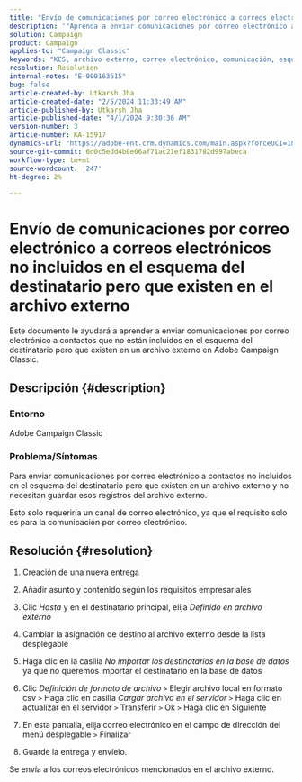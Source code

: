 ```yaml
---
title: "Envío de comunicaciones por correo electrónico a correos electrónicos no incluidos en el esquema del destinatario, pero que existen en el archivo externo"
description: '"Aprenda a enviar comunicaciones por correo electrónico a contactos no incluidos en el esquema del destinatario en Adobe Campaign Classic".'
solution: Campaign
product: Campaign
applies-to: "Campaign Classic"
keywords: "KCS, archivo externo, correo electrónico, comunicación, esquema, ACC, Campaign Classic"
resolution: Resolution
internal-notes: "E-000163615"
bug: false
article-created-by: Utkarsh Jha
article-created-date: "2/5/2024 11:33:49 AM"
article-published-by: Utkarsh Jha
article-published-date: "4/1/2024 9:30:36 AM"
version-number: 3
article-number: KA-15917
dynamics-url: "https://adobe-ent.crm.dynamics.com/main.aspx?forceUCI=1&pagetype=entityrecord&etn=knowledgearticle&id=2d30ec6d-1ac4-ee11-9079-6045bd0065f9"
source-git-commit: 6d0c5edd4b8e06af71ac21ef1831782d997abeca
workflow-type: tm+mt
source-wordcount: '247'
ht-degree: 2%

---
```


# Envío de comunicaciones por correo electrónico a correos electrónicos no incluidos en el esquema del destinatario pero que existen en el archivo externo


Este documento le ayudará a aprender a enviar comunicaciones por correo electrónico a contactos que no están incluidos en el esquema del destinatario pero que existen en un archivo externo en Adobe Campaign Classic.

## Descripción {#description}


### <b>Entorno</b>

Adobe Campaign Classic



### Problema/Síntomas

Para enviar comunicaciones por correo electrónico a contactos no incluidos en el esquema del destinatario pero que existen en un archivo externo y no necesitan guardar esos registros del archivo externo.

Esto solo requeriría un canal de correo electrónico, ya que el requisito solo es para la comunicación por correo electrónico.


## Resolución {#resolution}


1. Creación de una nueva entrega


2. Añadir asunto y contenido según los requisitos empresariales


3. Clic *Hasta* y en el destinatario principal, elija *Definido en archivo externo*


4. Cambiar la asignación de destino al archivo externo desde la lista desplegable


5. Haga clic en la casilla *No importar los destinatarios en la base de datos* ya que no queremos importar el destinatario en la base de datos


6. Clic *Definición de formato de archivo* `>`  Elegir archivo local en formato csv `>`  Haga clic en casilla *Cargar archivo en el servidor* `>`  Haga clic en actualizar en el servidor `>`  Transferir `>`  Ok `>`  Haga clic en Siguiente


7. En esta pantalla, elija correo electrónico en el campo de dirección del menú desplegable `>`  Finalizar


8. Guarde la entrega y envíelo.




Se envía a los correos electrónicos mencionados en el archivo externo.


